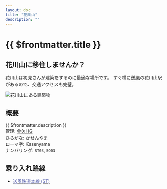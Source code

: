 ```yaml
---
layout: doc
title: "花川山"
description: ""
---
```


# {{ $frontmatter.title }}
<!-- ![駅の写真の説明](駅の写真のURL) -->

## 花川山に移住しませんか？
花川山は初見さんが建築をするのに最適な場所です。
すぐ横に送風の花川山駅があるので、交通アクセスも完璧。

![花川山にある建築物](/img/tour/kasenyama.png)

## 概要
{{ $frontmatter.description }}  
管理: [金欠HG](/company/kinketsuHG/)  
ひらがな: かせんやま  
ローマ字: Kasenyama  
ナンバリング: `ST03`, `SO03`

## 乗り入れ路線
- [<span style="color: #505AA9">送風鉄道本線 (ST)</span>](/company/kinketsuHG/sofu/line/soufuhonsen.md)